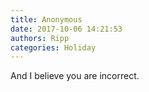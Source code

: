 ```yaml
---
title: Anonymous
date: 2017-10-06 14:21:53
authors: Ripp
categories: Holiday
---
```


 And I believe you are incorrect.